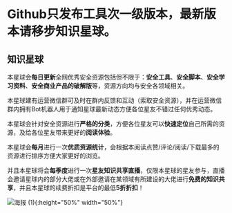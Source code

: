# Github只发布工具次一级版本，最新版本请移步知识星球。

## 知识星球

本星球会**每日更新**全网优秀安全资源包括但不限于：**安全工具**、**安全脚本**、**安全学习资料**、**安全商业产品的破解版**等，资源方向均与安全各领域相关。

本星球建有运营微信群可及时在群内反馈和互动（索取安全资源），并在运营微信群内拥有Bot机器人用于通知星球最新动态方便各位星友不错过任何优秀动态。

本星球会针对安全资源进行**严格的分类**，方便各位星友可以**快速定位**自己所需的资源，及给各位星友带来更好的**阅读体验**。

本星球会**每月**进行一次**优质资源统计**，会根据本阅读点赞/评论/阅读/下载最多的资源进行排序方便大家更好的浏览。

并且本星球将会**每季度**进行一次**星友知识共享直播**，仅限本星球的星友参与，直播会邀请星球内的部分大佬或在外部邀请在某领域有所建设的大佬进行**免费的知识共享**，并且本星球的续费折扣是平台的最低**5折折扣**！

![海报 (1)](https://user-images.githubusercontent.com/52586866/193860778-2929dc01-1dd2-449c-8966-6338363b08ae.png){:height="50%" width="50%"}

